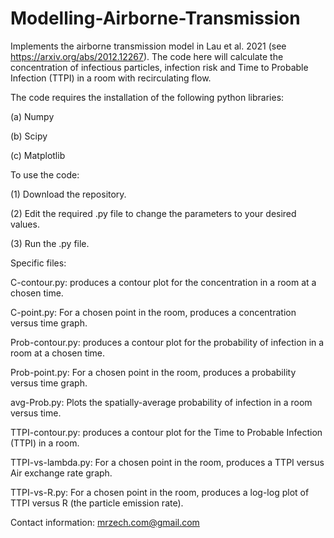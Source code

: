 # Modelling-Airborne-Transmission
Implements the airborne transmission model in Lau et al. 2021 (see https://arxiv.org/abs/2012.12267). The code here will calculate the concentration of infectious particles,  infection risk and Time to Probable Infection (TTPI) in a room with recirculating flow.


The code requires the installation of the following python libraries:

(a) Numpy

(b) Scipy

(c) Matplotlib


To use the code: 

(1) Download the repository. 

(2) Edit the required .py file to change the parameters to your desired values. 

(3) Run the .py file.


Specific files:

C-contour.py: produces a contour plot for the concentration in a room at a chosen time.

C-point.py: For a chosen point in the room, produces a concentration versus time graph.

Prob-contour.py: produces a contour plot for the probability of infection in a room at a chosen time.

Prob-point.py: For a chosen point in the room, produces a probability versus time graph.

avg-Prob.py: Plots the spatially-average probability of infection in a room versus time.

TTPI-contour.py: produces a contour plot for the Time to Probable Infection (TTPI) in a room.

TTPI-vs-lambda.py: For a chosen point in the room, produces a TTPI versus Air exchange rate graph. 

TTPI-vs-R.py: For a chosen point in the room, produces a log-log plot of TTPI versus R (the particle emission rate). 


Contact information: mrzech.com@gmail.com
